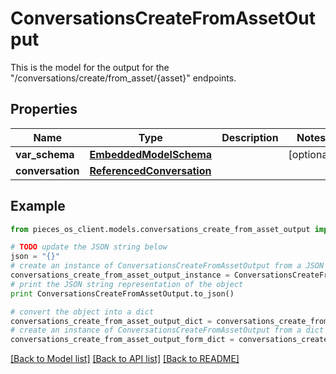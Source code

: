 # ConversationsCreateFromAssetOutput

This is the model for the output for the \"/conversations/create/from_asset/\{asset\}\" endpoints.

## Properties

Name | Type | Description | Notes
------------ | ------------- | ------------- | -------------
**var_schema** | [**EmbeddedModelSchema**](EmbeddedModelSchema) |  | [optional] 
**conversation** | [**ReferencedConversation**](ReferencedConversation) |  | 

## Example

```python
from pieces_os_client.models.conversations_create_from_asset_output import ConversationsCreateFromAssetOutput

# TODO update the JSON string below
json = "{}"
# create an instance of ConversationsCreateFromAssetOutput from a JSON string
conversations_create_from_asset_output_instance = ConversationsCreateFromAssetOutput.from_json(json)
# print the JSON string representation of the object
print ConversationsCreateFromAssetOutput.to_json()

# convert the object into a dict
conversations_create_from_asset_output_dict = conversations_create_from_asset_output_instance.to_dict()
# create an instance of ConversationsCreateFromAssetOutput from a dict
conversations_create_from_asset_output_form_dict = conversations_create_from_asset_output.from_dict(conversations_create_from_asset_output_dict)
```
[[Back to Model list]](../README#documentation-for-models) [[Back to API list]](../README#documentation-for-api-endpoints) [[Back to README]](../README)


